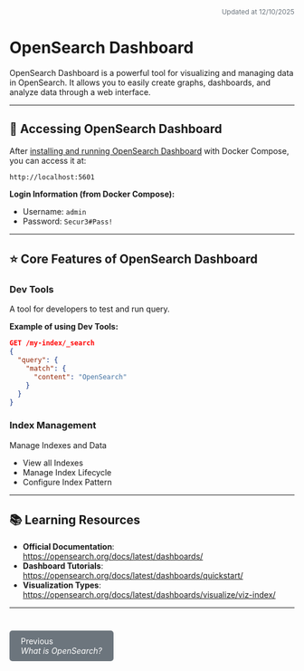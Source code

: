 <div style="text-align: right; color: #6c757d; font-size: 12px; margin-bottom: 20px;">
Updated at 12/10/2025
</div>

# OpenSearch Dashboard

OpenSearch Dashboard is a powerful tool for visualizing and managing data in OpenSearch. It allows you to easily create graphs, dashboards, and analyze data through a web interface.

--------------------------------------------------------------------------------

## 🔐 Accessing OpenSearch Dashboard

After [installing and running OpenSearch Dashboard](/database/opensearch/what-opensearch.md?id=⚙%ef%b8%8f-basic-installation-and-usage) with Docker Compose, you can access it at:

```
http://localhost:5601
```

**Login Information (from Docker Compose):**

- Username: `admin`
- Password: `Secur3#Pass!`

--------------------------------------------------------------------------------

## ⭐ Core Features of OpenSearch Dashboard

### Dev Tools

A tool for developers to test and run query.

**Example of using Dev Tools:**

```json
GET /my-index/_search
{
  "query": {
    "match": {
      "content": "OpenSearch"
    }
  }
}
```

### Index Management

Manage Indexes and Data

- View all Indexes
- Manage Index Lifecycle
- Configure Index Pattern

--------------------------------------------------------------------------------

## 📚 Learning Resources

- **Official Documentation**: <https://opensearch.org/docs/latest/dashboards/>
- **Dashboard Tutorials**: <https://opensearch.org/docs/latest/dashboards/quickstart/>
- **Visualization Types**: <https://opensearch.org/docs/latest/dashboards/visualize/viz-index/>

--------------------------------------------------------------------------------

<div style="display: flex; justify-content: start; margin-top: 40px;">
  <a href="#/database/opensearch/what-opensearch" style="padding: 10px 20px; background-color: #6c757d; color: white; text-decoration: none; border-radius: 5px;">
        Previous<br>
        <i>What is OpenSearch?</i></a>
</div>
